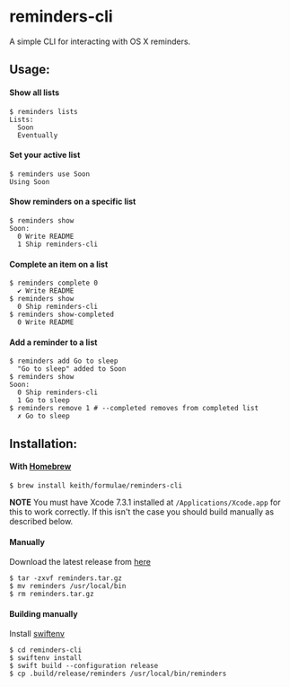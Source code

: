 # reminders-cli

A simple CLI for interacting with OS X reminders.

## Usage:

#### Show all lists

```
$ reminders lists
Lists:
  Soon
  Eventually
```

#### Set your active list

```
$ reminders use Soon
Using Soon
```

#### Show reminders on a specific list

```
$ reminders show
Soon:
  0 Write README
  1 Ship reminders-cli
```

#### Complete an item on a list

```
$ reminders complete 0
  ✔ ︎Write README
$ reminders show
  0 Ship reminders-cli
$ reminders show-completed
  0 Write README
```

#### Add a reminder to a list

```
$ reminders add Go to sleep
  "Go to sleep" added to Soon
$ reminders show
Soon:
  0 Ship reminders-cli
  1 Go to sleep
$ reminders remove 1 # --completed removes from completed list
  ✗ Go to sleep
```

## Installation:

#### With [Homebrew](http://brew.sh/)

```
$ brew install keith/formulae/reminders-cli
```

**NOTE** You must have Xcode 7.3.1 installed at
`/Applications/Xcode.app` for this to work correctly. If this isn't the
case you should build manually as described below.

#### Manually

Download the latest release from
[here](https://github.com/keith/reminders-cli/releases)

```
$ tar -zxvf reminders.tar.gz
$ mv reminders /usr/local/bin
$ rm reminders.tar.gz
```

#### Building manually

Install [swiftenv](https://github.com/kylef/swiftenv/)

```
$ cd reminders-cli
$ swiftenv install
$ swift build --configuration release
$ cp .build/release/reminders /usr/local/bin/reminders
```
